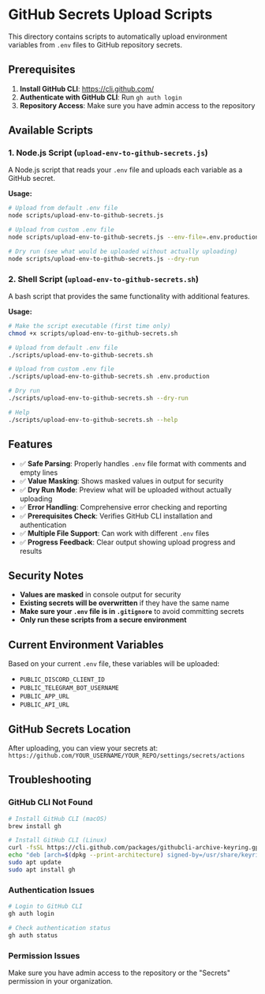 # GitHub Secrets Upload Scripts

This directory contains scripts to automatically upload environment variables from `.env` files to GitHub repository secrets.

## Prerequisites

1. **Install GitHub CLI**: https://cli.github.com/
2. **Authenticate with GitHub CLI**: Run `gh auth login`
3. **Repository Access**: Make sure you have admin access to the repository

## Available Scripts

### 1. Node.js Script (`upload-env-to-github-secrets.js`)

A Node.js script that reads your `.env` file and uploads each variable as a GitHub secret.

**Usage:**
```bash
# Upload from default .env file
node scripts/upload-env-to-github-secrets.js

# Upload from custom .env file
node scripts/upload-env-to-github-secrets.js --env-file=.env.production

# Dry run (see what would be uploaded without actually uploading)
node scripts/upload-env-to-github-secrets.js --dry-run
```

### 2. Shell Script (`upload-env-to-github-secrets.sh`)

A bash script that provides the same functionality with additional features.

**Usage:**
```bash
# Make the script executable (first time only)
chmod +x scripts/upload-env-to-github-secrets.sh

# Upload from default .env file
./scripts/upload-env-to-github-secrets.sh

# Upload from custom .env file
./scripts/upload-env-to-github-secrets.sh .env.production

# Dry run
./scripts/upload-env-to-github-secrets.sh --dry-run

# Help
./scripts/upload-env-to-github-secrets.sh --help
```

## Features

- ✅ **Safe Parsing**: Properly handles `.env` file format with comments and empty lines
- ✅ **Value Masking**: Shows masked values in output for security
- ✅ **Dry Run Mode**: Preview what will be uploaded without actually uploading
- ✅ **Error Handling**: Comprehensive error checking and reporting
- ✅ **Prerequisites Check**: Verifies GitHub CLI installation and authentication
- ✅ **Multiple File Support**: Can work with different `.env` files
- ✅ **Progress Feedback**: Clear output showing upload progress and results

## Security Notes

- **Values are masked** in console output for security
- **Existing secrets will be overwritten** if they have the same name
- **Make sure your `.env` file is in `.gitignore`** to avoid committing secrets
- **Only run these scripts from a secure environment**

## Current Environment Variables

Based on your current `.env` file, these variables will be uploaded:

- `PUBLIC_DISCORD_CLIENT_ID`
- `PUBLIC_TELEGRAM_BOT_USERNAME`
- `PUBLIC_APP_URL`
- `PUBLIC_API_URL`

## GitHub Secrets Location

After uploading, you can view your secrets at:
`https://github.com/YOUR_USERNAME/YOUR_REPO/settings/secrets/actions`

## Troubleshooting

### GitHub CLI Not Found
```bash
# Install GitHub CLI (macOS)
brew install gh

# Install GitHub CLI (Linux)
curl -fsSL https://cli.github.com/packages/githubcli-archive-keyring.gpg | sudo dd of=/usr/share/keyrings/githubcli-archive-keyring.gpg
echo "deb [arch=$(dpkg --print-architecture) signed-by=/usr/share/keyrings/githubcli-archive-keyring.gpg] https://cli.github.com/packages stable main" | sudo tee /etc/apt/sources.list.d/github-cli.list > /dev/null
sudo apt update
sudo apt install gh
```

### Authentication Issues
```bash
# Login to GitHub CLI
gh auth login

# Check authentication status
gh auth status
```

### Permission Issues
Make sure you have admin access to the repository or the "Secrets" permission in your organization.
